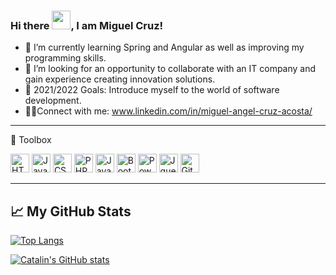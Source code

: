 ### Hi there <img src="https://raw.githubusercontent.com/MartinHeinz/MartinHeinz/master/wave.gif" width="30px">, I am Miguel Cruz!

- 🌱 I’m currently learning Spring and Angular as well as improving my programming skills.
- 🎯 I’m looking for an opportunity to collaborate with an IT company and gain experience creating innovation solutions.
- 🥅 2021/2022 Goals: Introduce myself to the world of software development.
- 🤝🏻Connect with me: www.linkedin.com/in/miguel-angel-cruz-acosta/

---

🧰 Toolbox

<img src="https://cdn.worldvectorlogo.com/logos/html-1.svg" alt="HTML Logo" width="30" height="30"/>   <img src="https://cdn.worldvectorlogo.com/logos/logo-javascript.svg" alt="JavaScript Logo" width="30" height="30"/> <img src="https://cdn.worldvectorlogo.com/logos/css-3.svg" alt="CSS Logo" width="30" height="30"/>    <img src="https://cdn.worldvectorlogo.com/logos/php-1.svg" alt="PHP Logo" width="30" height="30"/> <img src="https://cdn.worldvectorlogo.com/logos/java-4.svg" alt="Java Logo" width="30" height="30"/>   <img src="https://cdn.worldvectorlogo.com/logos/bootstrap-4.svg" alt="Bootstrap Logo" width="30" height="30"/>   <img src="https://cdn.worldvectorlogo.com/logos/power-bi.svg" alt="Power Bi Logo" width="30" height="30"/>    <img src="https://cdn.worldvectorlogo.com/logos/jquery-1.svg" alt="Jquery Logo" width="30" height="30"/> <img src="https://cdn.worldvectorlogo.com/logos/git.svg" alt="Git Logo" width="30" height="30"/>

---

## &#x1f4c8; My GitHub Stats

[![Top Langs](https://github-readme-stats.vercel.app/api/top-langs/?username=miguelangelcruzA&hide=java,html,css&theme=radical)](https://github.com/anuraghazra/github-readme-stats)

[![Catalin's GitHub stats](https://github-readme-stats.vercel.app/api?username=miguelangelcruzA&theme=radical)](https://github.com/anuraghazra/github-readme-stats)
